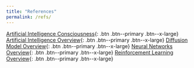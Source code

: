 ```yaml
---
title: "References"
permalink: /refs/
---
```


[Artificial Intelligence Consciousness](https://laurenstreet.github.io/ai-supply/refs-ai-conscious/){: .btn .btn--primary .btn--x-large} [Artificial Intelligence Overview](https://laurenstreet.github.io/ai-supply/refs-ai-overview/){: .btn .btn--primary .btn--x-large} [Diffusion Model Overview](https://laurenstreet.github.io/ai-supply/refs-dm-overview/){: .btn .btn--primary .btn--x-large} [Neural Networks Overview](https://laurenstreet.github.io/ai-supply/refs-nn-overview/){: .btn .btn--primary .btn--x-large} [Reinforcement Learning Overview](https://laurenstreet.github.io/ai-supply/refs-rl-overview/){: .btn .btn--primary .btn--x-large}